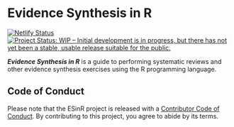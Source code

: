 # Evidence Synthesis in R

<!-- badges: start -->
[![Netlify Status](https://api.netlify.com/api/v1/badges/18986562-9f54-46ea-be42-e7d1111a7d09/deploy-status)](https://app.netlify.com/sites/esinr/deploys)
[![Project Status: WIP – Initial development is in progress, but there has not yet been a stable, usable release suitable for the public.](https://www.repostatus.org/badges/latest/wip.svg)](https://www.repostatus.org/#wip)
<!-- badges: end -->

__*Evidence Synthesis in R*__ is a guide to performing systematic reviews and other evidence synthesis exercises using the R programming language.

## Code of Conduct 
  
Please note that the ESinR project is released with a [Contributor Code of Conduct](https://contributor-covenant.org/version/2/0/CODE_OF_CONDUCT.html). By contributing to this project, you agree to abide by its terms.
